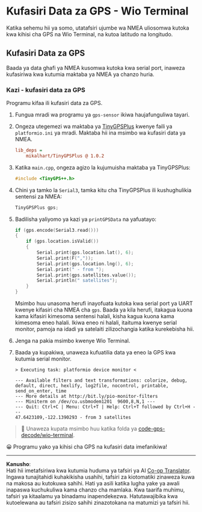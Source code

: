 <!--
CO_OP_TRANSLATOR_METADATA:
{
  "original_hash": "fbbcf96a9b63ccd661db98bbf854bb06",
  "translation_date": "2025-08-27T21:40:57+00:00",
  "source_file": "3-transport/lessons/1-location-tracking/wio-terminal-gps-decode.md",
  "language_code": "sw"
}
-->
# Kufasiri Data za GPS - Wio Terminal

Katika sehemu hii ya somo, utatafsiri ujumbe wa NMEA uliosomwa kutoka kwa kihisi cha GPS na Wio Terminal, na kutoa latitudo na longitudo.

## Kufasiri Data za GPS

Baada ya data ghafi ya NMEA kusomwa kutoka kwa serial port, inaweza kufasiriwa kwa kutumia maktaba ya NMEA ya chanzo huria.

### Kazi - kufasiri data za GPS

Programu kifaa ili kufasiri data za GPS.

1. Fungua mradi wa programu ya `gps-sensor` ikiwa haujafunguliwa tayari.

1. Ongeza utegemezi wa maktaba ya [TinyGPSPlus](https://github.com/mikalhart/TinyGPSPlus) kwenye faili ya `platformio.ini` ya mradi. Maktaba hii ina msimbo wa kufasiri data ya NMEA.

    ```ini
    lib_deps =
        mikalhart/TinyGPSPlus @ 1.0.2
    ```

1. Katika `main.cpp`, ongeza agizo la kujumuisha maktaba ya TinyGPSPlus:

    ```cpp
    #include <TinyGPS++.h>
    ```

1. Chini ya tamko la `Serial3`, tamka kitu cha TinyGPSPlus ili kushughulikia sentensi za NMEA:

    ```cpp
    TinyGPSPlus gps;
    ```

1. Badilisha yaliyomo ya kazi ya `printGPSData` na yafuatayo:

    ```cpp
    if (gps.encode(Serial3.read()))
    {
        if (gps.location.isValid())
        {
            Serial.print(gps.location.lat(), 6);
            Serial.print(F(","));
            Serial.print(gps.location.lng(), 6);
            Serial.print(" - from ");
            Serial.print(gps.satellites.value());
            Serial.println(" satellites");
        }
    }
    ```

    Msimbo huu unasoma herufi inayofuata kutoka kwa serial port ya UART kwenye kifasiri cha NMEA cha `gps`. Baada ya kila herufi, itakagua kuona kama kifasiri kimesoma sentensi halali, kisha kagua kuona kama kimesoma eneo halali. Ikiwa eneo ni halali, itaituma kwenye serial monitor, pamoja na idadi ya satelaiti zilizochangia katika kurekebisha hii.

1. Jenga na pakia msimbo kwenye Wio Terminal.

1. Baada ya kupakiwa, unaweza kufuatilia data ya eneo la GPS kwa kutumia serial monitor.

    ```output
    > Executing task: platformio device monitor <
    
    --- Available filters and text transformations: colorize, debug, default, direct, hexlify, log2file, nocontrol, printable, send_on_enter, time
    --- More details at http://bit.ly/pio-monitor-filters
    --- Miniterm on /dev/cu.usbmodem1201  9600,8,N,1 ---
    --- Quit: Ctrl+C | Menu: Ctrl+T | Help: Ctrl+T followed by Ctrl+H ---
    47.6423109,-122.1390293 - from 3 satellites
    ```

> 💁 Unaweza kupata msimbo huu katika folda ya [code-gps-decode/wio-terminal](../../../../../3-transport/lessons/1-location-tracking/code-gps-decode/wio-terminal).

😀 Programu yako ya kihisi cha GPS na kufasiri data imefanikiwa!

---

**Kanusho**:  
Hati hii imetafsiriwa kwa kutumia huduma ya tafsiri ya AI [Co-op Translator](https://github.com/Azure/co-op-translator). Ingawa tunajitahidi kuhakikisha usahihi, tafsiri za kiotomatiki zinaweza kuwa na makosa au kutokuwa sahihi. Hati ya asili katika lugha yake ya awali inapaswa kuchukuliwa kama chanzo cha mamlaka. Kwa taarifa muhimu, tafsiri ya kitaalamu ya binadamu inapendekezwa. Hatutawajibika kwa kutoelewana au tafsiri zisizo sahihi zinazotokana na matumizi ya tafsiri hii.